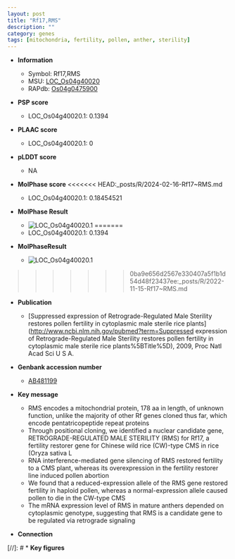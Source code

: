 ```yaml
---
layout: post
title: "Rf17,RMS"
description: ""
category: genes
tags: [mitochondria, fertility, pollen, anther, sterility]
---
```


* **Information**  
    + Symbol: Rf17,RMS  
    + MSU: [LOC_Os04g40020](http://rice.plantbiology.msu.edu/cgi-bin/ORF_infopage.cgi?orf=LOC_Os04g40020)  
    + RAPdb: [Os04g0475900](http://rapdb.dna.affrc.go.jp/viewer/gbrowse_details/irgsp1?name=Os04g0475900)  

* **PSP score**  
    + LOC_Os04g40020.1: 0.1394 

* **PLAAC score**  
    + LOC_Os04g40020.1: 0 

* **pLDDT score**
    + NA


* **MolPhase score**
<<<<<<< HEAD:_posts/R/2024-02-16-Rf17~RMS.md
    + LOC_Os04g40020.1: 0.18454521

* **MolPhase Result**
    + ![LOC_Os04g40020.1](https://304243504.github.io/Pictures/LOC_Os04g/LOC_Os04g40020.1.png)
=======
    + LOC_Os04g40020.1: 0.1394

* **MolPhaseResult**
    + ![LOC_Os04g40020.1](https://ricepsp.github.io/pictures/LOC_Os04g/LOC_Os04g40020.1.png)
>>>>>>> 0ba9e656d2567e330407a5f1b1d54d48f23437ee:_posts/R/2022-11-15-Rf17~RMS.md

* **Publication**  
    + [Suppressed expression of Retrograde-Regulated Male Sterility restores pollen fertility in cytoplasmic male sterile rice plants](http://www.ncbi.nlm.nih.gov/pubmed?term=Suppressed expression of Retrograde-Regulated Male Sterility restores pollen fertility in cytoplasmic male sterile rice plants%5BTitle%5D), 2009, Proc Natl Acad Sci U S A.

* **Genbank accession number**  
    + [AB481199](http://www.ncbi.nlm.nih.gov/nuccore/AB481199)

* **Key message**  
    + RMS encodes a mitochondrial protein, 178 aa in length, of unknown function, unlike the majority of other Rf genes cloned thus far, which encode pentatricopeptide repeat proteins
    + Through positional cloning, we identified a nuclear candidate gene, RETROGRADE-REGULATED MALE STERILITY (RMS) for Rf17, a fertility restorer gene for Chinese wild rice (CW)-type CMS in rice (Oryza sativa L
    + RNA interference-mediated gene silencing of RMS restored fertility to a CMS plant, whereas its overexpression in the fertility restorer line induced pollen abortion
    + We found that a reduced-expression allele of the RMS gene restored fertility in haploid pollen, whereas a normal-expression allele caused pollen to die in the CW-type CMS
    + The mRNA expression level of RMS in mature anthers depended on cytoplasmic genotype, suggesting that RMS is a candidate gene to be regulated via retrograde signaling

* **Connection**  

[//]: # * **Key figures**  


